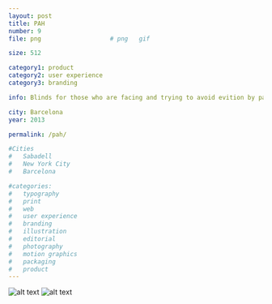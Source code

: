 ```yaml
---
layout: post
title: PAH
number: 9
file: png					# png	gif

size: 512

category1: product
category2: user experience
category3: branding

info: Blinds for those who are facing and trying to avoid evition by pasively confronting authorities and at the same time demonstrating. these can be placed at the frame of most windows and have messages from PAH "platform for the affected by mortgage".

city: Barcelona
year: 2013

permalink: /pah/

#Cities
#	Sabadell
#	New York City
#	Barcelona

#categories:
#	typography
#	print
#	web
#	user experience
#	branding
#	illustration
#	editorial
#	photography
#	motion graphics
#	packaging
#	product
---
```


![alt text][img1]
![alt text][img2]


[img1]: /img/proj/proj9_img1.png
[img2]: /img/proj/proj9_img2.png

